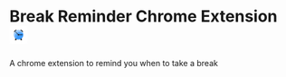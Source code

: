 # Break Reminder Chrome Extension <img src="images/icon128.png" width="32px" />

A chrome extension to remind you when to take a break